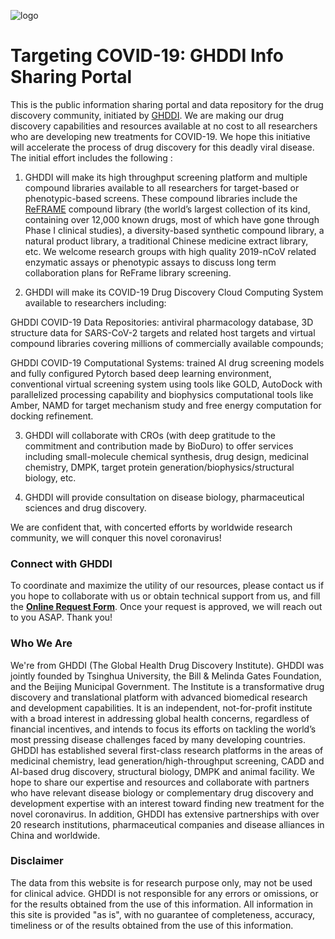![logo](http://www.ghddi.org/sites/all/themes/jjh/images/logob@2x.png)
# Targeting COVID-19: GHDDI Info Sharing Portal
This is the public information sharing portal and data repository for the drug discovery community, initiated by [GHDDI](http://www.ghddi.org). We are making our drug discovery capabilities and resources available at no cost to all researchers who are developing new treatments for COVID-19. We hope this initiative will accelerate the process of drug discovery for this deadly viral disease. The initial effort includes the following :

1) GHDDI will make its high throughput screening platform and multiple compound libraries available to all researchers for target-based or phenotypic-based screens. These compound libraries include the [ReFRAME](https://reframedb.org/) compound library (the world’s largest collection of its kind, containing over 12,000 known drugs, most of which have gone through Phase I clinical studies), a diversity-based synthetic compound library, a natural product library, a traditional Chinese medicine extract library, etc. We welcome research groups with high quality 2019-nCoV related enzymatic assays or phenotypic assays to discuss long term collaboration plans for ReFrame library screening. 

2) GHDDI will make its COVID-19 Drug Discovery Cloud Computing System available to researchers including:
    
 GHDDI COVID-19 Data Repositories: antiviral pharmacology database, 3D structure data for SARS-CoV-2 targets and related host targets and virtual compound libraries covering millions of commercially available compounds; 
    
 GHDDI COVID-19 Computational Systems: trained AI drug screening models and fully configured Pytorch based deep learning environment, conventional virtual screening system using tools like GOLD, AutoDock with parallelized processing capability and biophysics computational tools like Amber, NAMD for target mechanism study and free energy computation for docking refinement.

3) GHDDI will collaborate with CROs (with deep gratitude to the commitment and contribution made by BioDuro) to offer services including  small-molecule chemical synthesis, drug design, medicinal chemistry, DMPK, target protein generation/biophysics/structural biology, etc.

4) GHDDI will provide consultation on disease biology, pharmaceutical sciences and drug discovery.

We are confident that, with concerted efforts by worldwide research community, we will conquer this novel coronavirus!
                    

### Connect with GHDDI

To coordinate and maximize the utility of our resources, please contact us if you hope to collaborate with us or obtain technical support from us, and fill the [**Online Request Form**](http://ghddionlineform.mikecrm.com/KRLHRTl). Once your request is approved, we will reach out to you ASAP. Thank you! 

### Who We Are    
We're from GHDDI (The Global Health Drug Discovery Institute). GHDDI was jointly founded by Tsinghua University, the Bill & Melinda Gates Foundation, and the Beijing Municipal Government. The Institute is a transformative drug discovery and translational platform with advanced biomedical research and development capabilities. It is an independent, not-for-profit institute with a broad interest in addressing global health concerns, regardless of financial incentives, and intends to focus its efforts on tackling the world’s most pressing disease challenges faced by many developing countries. GHDDI has established several first-class research platforms in the areas of medicinal chemistry, lead generation/high-throughput screening, CADD and AI-based drug discovery, structural biology, DMPK and animal facility. We hope to share our expertise and resources and collaborate with partners who have relevant disease biology or complementary drug discovery and development expertise with an interest toward finding new treatment for the novel coronavirus. In addition, GHDDI has extensive partnerships with over 20 research institutions, pharmaceutical companies and disease alliances in China and worldwide. 

### Disclaimer
The data from this website is for research purpose only, may not be used for clinical advice. GHDDI is not responsible for any errors or omissions, or for the results obtained from the use of this information. All information in this site is provided "as is", with no guarantee of completeness, accuracy, timeliness or of the results obtained from the use of this information.
